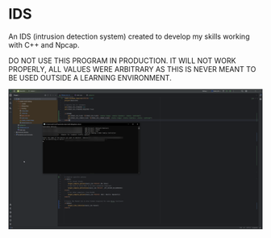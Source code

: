 # IDS
An IDS (intrusion detection system) created to develop my skills working with C++ and Npcap.

DO NOT USE THIS PROGRAM IN PRODUCTION. IT WILL NOT WORK PROPERLY, ALL VALUES WERE ARBITRARY AS THIS IS NEVER MEANT TO BE USED OUTSIDE A LEARNING ENVIRONMENT. 

![showcase](https://github.com/50SACINMYSOCIDGAF/IDS/blob/main/showcase.png?raw=true)

